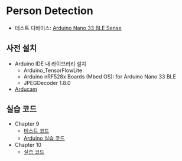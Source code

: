 # Person Detection

- 테스트 디바이스: [Arduino Nano 33 BLE Sense](https://store.arduino.cc/usa/nano-33-ble-sense)

## 사전 설치

- Arduino IDE 내 라이브러리 설치
    - Arduino_TensorFlowLite
    - Arduino nRF528x Boards (Mbed OS): for Arduino Nano 33 BLE
    - JPEGDecoder 1.8.0
- [Arducam](https://github.com/ArduCAM/Arduino)


## 실습 코드

- Chapter 9
    - [테스트 코드](test)
    - [Arduino 실습 코드](arduino)
- Chapter 10
    - [실습 코드](https://github.com/meeeejin/til/blob/master/tensorflow/how-to-use-slim.md)

